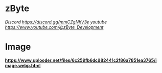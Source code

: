 # zByte 
*Discord https://discord.gg/mmCZgNhV3e* *youtube  https://www.youtube.com/@zByte_Development*  
# Image
**https://www.uplooder.net/files/6c259fb6dc982441c2f86a7851ea3765/image.webp.html**
